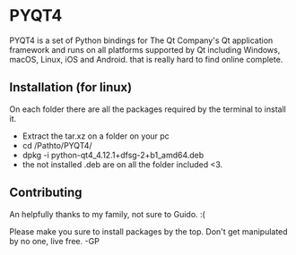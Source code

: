 # PYQT4
PYQT4 is a set of Python bindings for The Qt Company's Qt application framework and runs on all platforms supported by Qt including Windows, macOS, Linux, iOS and Android. that is really hard to find online complete.

## Installation (for linux)

On each folder there are all the packages required by the terminal to install it.
- Extract the tar.xz on a folder on your pc
- cd /Pathto/PYQT4/
- dpkg -i python-qt4_4.12.1+dfsg-2+b1_amd64.deb
- the not installed .deb are on all the folder included <3.

## Contributing
An helpfully thanks to my family, not sure to Guido. :( 

Please make you sure to install packages by the top.
Don't get manipulated by no one, live free.
-GP
